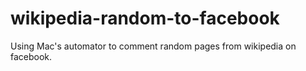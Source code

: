 # wikipedia-random-to-facebook
Using Mac's automator to comment random pages from wikipedia on facebook.
